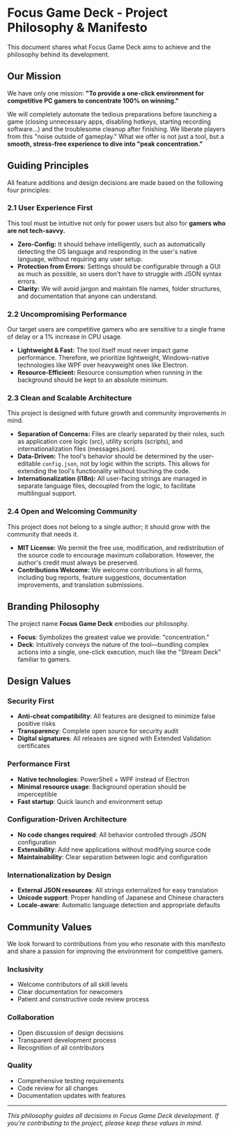 # Focus Game Deck - Project Philosophy & Manifesto

This document shares what Focus Game Deck aims to achieve and the philosophy behind its development.

## Our Mission

We have only one mission: **"To provide a one-click environment for competitive PC gamers to concentrate 100% on winning."**

We will completely automate the tedious preparations before launching a game (closing unnecessary apps, disabling hotkeys, starting recording software...) and the troublesome cleanup after finishing. We liberate players from this "noise outside of gameplay." What we offer is not just a tool, but a **smooth, stress-free experience to dive into "peak concentration."**

## Guiding Principles

All feature additions and design decisions are made based on the following four principles:

### 2.1 User Experience First

This tool must be intuitive not only for power users but also for **gamers who are not tech-savvy.**

* **Zero-Config:** It should behave intelligently, such as automatically detecting the OS language and responding in the user's native language, without requiring any user setup.
* **Protection from Errors:** Settings should be configurable through a GUI as much as possible, so users don't have to struggle with JSON syntax errors.
* **Clarity:** We will avoid jargon and maintain file names, folder structures, and documentation that anyone can understand.

### 2.2 Uncompromising Performance

Our target users are competitive gamers who are sensitive to a single frame of delay or a 1% increase in CPU usage.

* **Lightweight & Fast:** The tool itself must never impact game performance. Therefore, we prioritize lightweight, Windows-native technologies like WPF over heavyweight ones like Electron.
* **Resource-Efficient:** Resource consumption when running in the background should be kept to an absolute minimum.

### 2.3 Clean and Scalable Architecture

This project is designed with future growth and community improvements in mind.

* **Separation of Concerns:** Files are clearly separated by their roles, such as application core logic (src), utility scripts (scripts), and internationalization files (messages.json).
* **Data-Driven:** The tool's behavior should be determined by the user-editable `config.json`, not by logic within the scripts. This allows for extending the tool's functionality without touching the code.
* **Internationalization (i18n):** All user-facing strings are managed in separate language files, decoupled from the logic, to facilitate multilingual support.

### 2.4 Open and Welcoming Community

This project does not belong to a single author; it should grow with the community that needs it.

* **MIT License:** We permit the free use, modification, and redistribution of the source code to encourage maximum collaboration. However, the author's credit must always be preserved.
* **Contributions Welcome:** We welcome contributions in all forms, including bug reports, feature suggestions, documentation improvements, and translation submissions.

## Branding Philosophy

The project name **Focus Game Deck** embodies our philosophy.

* **Focus**: Symbolizes the greatest value we provide: "concentration."
* **Deck**: Intuitively conveys the nature of the tool—bundling complex actions into a single, one-click execution, much like the "Stream Deck" familiar to gamers.

## Design Values

### Security First

* **Anti-cheat compatibility**: All features are designed to minimize false positive risks
* **Transparency**: Complete open source for security audit
* **Digital signatures**: All releases are signed with Extended Validation certificates

### Performance First

* **Native technologies**: PowerShell + WPF instead of Electron
* **Minimal resource usage**: Background operation should be imperceptible
* **Fast startup**: Quick launch and environment setup

### Configuration-Driven Architecture

* **No code changes required**: All behavior controlled through JSON configuration
* **Extensibility**: Add new applications without modifying source code
* **Maintainability**: Clear separation between logic and configuration

### Internationalization by Design

* **External JSON resources**: All strings externalized for easy translation
* **Unicode support**: Proper handling of Japanese and Chinese characters
* **Locale-aware**: Automatic language detection and appropriate defaults

## Community Values

We look forward to contributions from you who resonate with this manifesto and share a passion for improving the environment for competitive gamers.

### Inclusivity

* Welcome contributors of all skill levels
* Clear documentation for newcomers
* Patient and constructive code review process

### Collaboration

* Open discussion of design decisions
* Transparent development process
* Recognition of all contributors

### Quality

* Comprehensive testing requirements
* Code review for all changes
* Documentation updates with features

---

*This philosophy guides all decisions in Focus Game Deck development. If you're contributing to the project, please keep these values in mind.*
